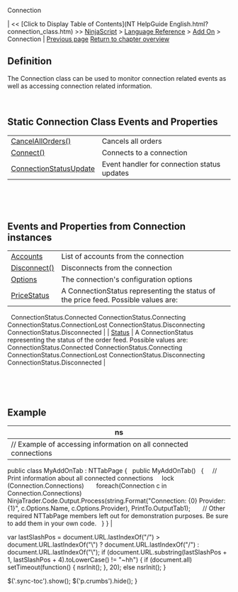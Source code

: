 ﻿










 


Connection







| &lt;&lt; [Click to Display Table of Contents](NT HelpGuide English.html?connection_class.htm) &gt;&gt;
 [NinjaScript](ninjascript.htm) &gt; [Language Reference](language_reference_wip.htm) &gt; [Add On](add_on.htm) &gt;
Connection | [Previous page](barsrequest_mergepolicy.htm)
[Return to chapter overview](add_on.htm)










Definition
----------


The Connection class can be used to monitor connection related events as well as accessing connection related information.


 


Static Connection Class Events and Properties
---------------------------------------------




|  |  |
| --- | --- |
| [CancelAllOrders()](connection_cancelallorders.htm) | Cancels all orders |
| [Connect()](connect.htm) | Connects to a connection |
| [ConnectionStatusUpdate](connectionstatusupdate.htm) | Event handler for connection status updates |



 


 


Events and Properties from Connection instances
-----------------------------------------------




|  |  |
| --- | --- |
| [Accounts](account_class.htm) | List of accounts from the connection |
| [Disconnect()](disconnect.htm) | Disconnects from the connection |
| [Options](connections_options.htm) | The connection's configuration options |
| [PriceStatus](connections_pricestatus.htm) | A ConnectionStatus representing the status of the price feed. Possible values are:
 
ConnectionStatus.Connected
ConnectionStatus.Connecting 
ConnectionStatus.ConnectionLost
ConnectionStatus.Disconnecting
ConnectionStatus.Disconnected |
| [Status](connections_status.htm) | A ConnectionStatus representing the status of the order feed. Possible values are:
 
ConnectionStatus.Connected
ConnectionStatus.Connecting 
ConnectionStatus.ConnectionLost
ConnectionStatus.Disconnecting
ConnectionStatus.Disconnected |



 


 


Example
-------




| ns |
| --- |
| // Example of accessing information on all connected connections
public class MyAddOnTab : NTTabPage
{
   public MyAddOnTab()
   {
     // Print information about all connected connections
     lock (Connection.Connections)
       foreach(Connection c in Connection.Connections)
           NinjaTrader.Code.Output.Process(string.Format("Connection: {0} Provider: {1}", c.Options.Name, c.Options.Provider), PrintTo.OutputTab1);
 
     // Other required NTTabPage members left out for demonstration purposes. Be sure to add them in your own code.
   }
} |






 
 var lastSlashPos = document.URL.lastIndexOf("/") &gt; document.URL.lastIndexOf("\\") ? document.URL.lastIndexOf("/") : document.URL.lastIndexOf("\\");
 if (document.URL.substring(lastSlashPos + 1, lastSlashPos + 4).toLowerCase() != "~hh") {
 if (document.all) setTimeout(function() {
 nsrInit();
 }, 20);
 else nsrInit();
 }
 
 
 $('.sync-toc').show();
 $('p.crumbs').hide();
 }
 
 
 



